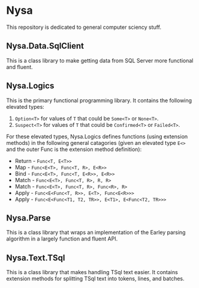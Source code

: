 # Nysa
This repository is dedicated to general computer sciency stuff.

## Nysa.Data.SqlClient
This is a class library to make getting data from SQL Server more functional and fluent.

## Nysa.Logics
This is the primary functional programming library. It contains the following elevated types:
1. `Option<T>` for values of `T` that could be `Some<T>` or `None<T>`.
2. `Suspect<T>` for values of `T` that could be `Confirmed<T>` or `Failed<T>`.

For these elevated types, Nysa.Logics defines functions (using extension methods) in the following general catagories (given an elevated type `E<>` and the outer Func is the extension method definition):
* Return - `Func<T, E<T>>`
* Map - `Func<E<T>, Func<T, R>, E<R>>`
* Bind - `Func<E<T>, Func<T, E<R>>, E<R>>`
* Match - `Func<E<T>, Func<T, R>, R, R>`
* Match - `Func<E<T>, Func<T, R>, Func<R>, R>`
* Apply - `Func<E<Func<T, R>>, E<T>, Func<E<R>>>`
* Apply - `Func<E<Func<T1, T2, TR>>, E<T1>, E<Func<T2, TR>>>`

## Nysa.Parse
This is a class library that wraps an implementation of the Earley parsing algorithm in a largely function and fluent API.

## Nysa.Text.TSql
This is a class library that makes handling TSql text easier.  It contains extension methods for splitting TSql text into tokens, lines, and batches.
